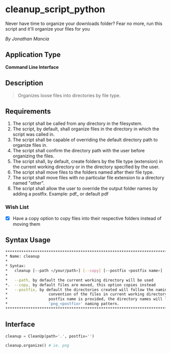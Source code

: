 # cleanup_script_python
Never have time to organize your downloads folder? Fear no more, run this script and it'll organize your files for you

*By Jonathan Mancia*

## Application Type

**Command Line Interface**

## Description

> Organizes loose files into directories by file type.

## Requirements

1. The script shall be called from any directory in the filesystem.
2. The script, by default, shall organize files in the directory in which the script was called in.
3. The script shall be capable of overriding the default directory path to organize files in.
4. The script shall confirm the directory path with the user before organizing the files.
5. The script shall, by default, create folders by the file type (extension) in the current working directory or in the directory specified by the user. 
6. The script shall move files to the folders named after their file type.
7. The script shall move files with no particular file extension to a directory named "other".
8. The script shall allow the user to override the output folder names by adding a postfix. Example: pdf_<postfix> or default pdf

### Wish List

- [x]  Have a copy option to copy files into their respective folders instead of moving them

## Syntax Usage

```bash
*******************************************************************************
* Name: cleanup
*
* Syntax: 
*   cleanup [--path </your/path>] [--copy] [--postfix <postfix name>]
* 
*   --path, by default the current working directory will be used
*.  --copy, by default files are moved, this option copies instead
*   --postfix, by default the directories created will follow the naming
*                  convention of the files in current working directory. If
*                  postfix name is provided, the directory names will follow
*                  'png_<postfix>' naming pattern.
***************************************************************************
```

## Interface

```python
cleanup = CleanUp(path='.', postfix='')

cleanup.organize() # ie. png
```
